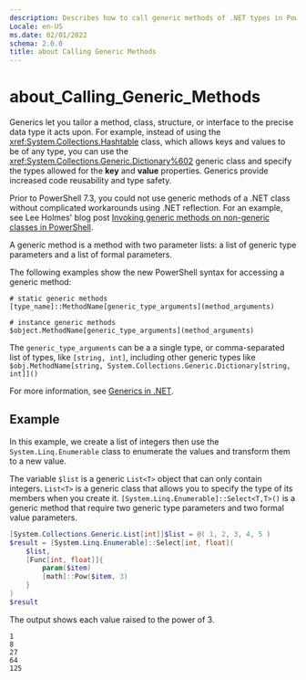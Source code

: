 ```yaml
---
description: Describes how to call generic methods of .NET types in PowerShell
Locale: en-US
ms.date: 02/01/2022
schema: 2.0.0
title: about Calling Generic Methods
---
```

# about_Calling_Generic_Methods

Generics let you tailor a method, class, structure, or interface to the precise data type it acts
upon. For example, instead of using the <xref:System.Collections.Hashtable> class, which allows keys
and values to be of any type, you can use the <xref:System.Collections.Generic.Dictionary%602>
generic class and specify the types allowed for the **key** and **value** properties. Generics
provide increased code reusability and type safety.

Prior to PowerShell 7.3, you could not use generic methods of a .NET class without complicated
workarounds using .NET reflection. For an example, see Lee Holmes' blog post
[Invoking generic methods on non-generic classes in PowerShell](https://www.leeholmes.com/invoking-generic-methods-on-non-generic-classes-in-powershell/).

A generic method is a method with two parameter lists: a list of generic type parameters and a list
of formal parameters.

The following examples show the new PowerShell syntax for accessing a generic method:

```Syntax
# static generic methods
[type_name]::MethodName[generic_type_arguments](method_arguments)

# instance generic methods
$object.MethodName[generic_type_arguments](method_arguments)
```

The `generic_type_arguments` can be a a single type, or comma-separated list of types, like
`[string, int]`, including other generic types like
`$obj.MethodName[string, System.Collections.Generic.Dictionary[string, int]]()`

For more information, see [Generics in .NET](/dotnet/standard/generics/).

## Example

In this example, we create a list of integers then use the `System.Linq.Enumerable` class to
enumerate the values and transform them to a new value.

The variable `$list` is a generic `List<T>` object that can only contain integers. `List<T>` is a
generic class that allows you to specify the type of its members when you create it.
`[System.Linq.Enumerable]::Select<T,T>()` is a generic method that require two generic type
parameters and two formal value parameters.

```powershell
[System.Collections.Generic.List[int]]$list = @( 1, 2, 3, 4, 5 )
$result = [System.Linq.Enumerable]::Select[int, float](
    $list,
    [Func[int, float]]{
        param($item)
        [math]::Pow($item, 3)
    }
)
$result
```

The output shows each value raised to the power of 3.

```Output
1
8
27
64
125
```
